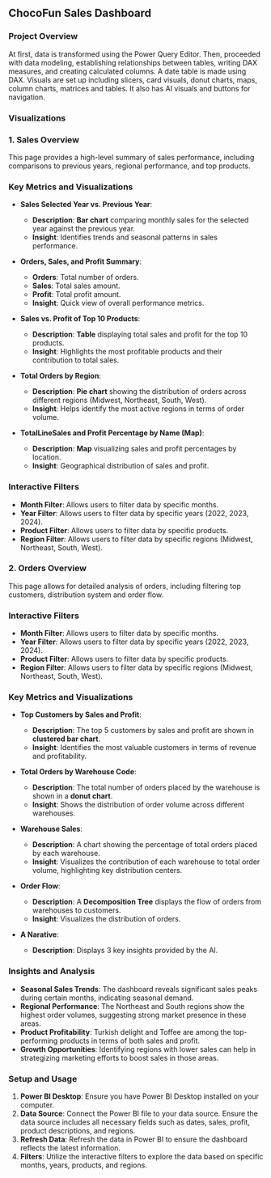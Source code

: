 ## ChocoFun Sales Dashboard

### Project Overview
At first, data is transformed using the Power Query Editor. Then, proceeded with data modeling, establishing relationships between tables, writing DAX measures, and creating calculated columns. A date table is made using DAX. Visuals are set up including slicers, card visuals, donut charts, maps, column charts, matrices and tables. It also has AI visuals and buttons for navigation.

### Visualizations

### 1. Sales Overview
This page provides a high-level summary of sales performance, including comparisons to previous years, regional performance, and top products.

### Key Metrics and Visualizations
- **Sales Selected Year vs. Previous Year**:
  - **Description**: **Bar chart** comparing monthly sales for the selected year against the previous year.
  - **Insight**: Identifies trends and seasonal patterns in sales performance.

- **Orders, Sales, and Profit Summary**:
  - **Orders**: Total number of orders.
  - **Sales**: Total sales amount.
  - **Profit**: Total profit amount.
  - **Insight**: Quick view of overall performance metrics.

- **Sales vs. Profit of Top 10 Products**:
  - **Description**: **Table** displaying total sales and profit for the top 10 products.
  - **Insight**: Highlights the most profitable products and their contribution to total sales.

- **Total Orders by Region**:
  - **Description**: **Pie chart** showing the distribution of orders across different regions (Midwest, Northeast, South, West).
  - **Insight**: Helps identify the most active regions in terms of order volume.

- **TotalLineSales and Profit Percentage by Name (Map)**:
  - **Description**: **Map** visualizing sales and profit percentages by location.
  - **Insight**: Geographical distribution of sales and profit.

### Interactive Filters
- **Month Filter**: Allows users to filter data by specific months.
- **Year Filter**: Allows users to filter data by specific years (2022, 2023, 2024).
- **Product Filter**: Allows users to filter data by specific products.
- **Region Filter**: Allows users to filter data by specific regions (Midwest, Northeast, South, West).

### 2. Orders Overview
This page allows for detailed analysis of orders, including filtering top customers, distribution system and order flow.

### Interactive Filters
- **Month Filter**: Allows users to filter data by specific months.
- **Year Filter**: Allows users to filter data by specific years (2022, 2023, 2024).
- **Product Filter**: Allows users to filter data by specific products.
- **Region Filter**: Allows users to filter data by specific regions (Midwest, Northeast, South, West).

### Key Metrics and Visualizations
- **Top Customers by Sales and Profit**:
  - **Description**: The top 5 customers by sales and profit are shown in **clustered bar chart**.
  - **Insight**: Identifies the most valuable customers in terms of revenue and profitability.

- **Total Orders by Warehouse Code**:
  - **Description**: The total number of orders placed by the warehouse is shown in a **donut chart**.
  - **Insight**: Shows the distribution of order volume across different warehouses.

- **Warehouse Sales**:
  - **Description**: A chart showing the percentage of total orders placed by each warehouse.
  - **Insight**: Visualizes the contribution of each warehouse to total order volume, highlighting key distribution centers.

- **Order Flow**:
  - **Description**: A **Decomposition Tree** displays the flow of orders from warehouses to customers.
  - **Insight**: Visualizes the distribution of orders.

- **A Narative**:
  - **Description**: Displays 3 key insights provided by the AI.

### Insights and Analysis
- **Seasonal Sales Trends**: The dashboard reveals significant sales peaks during certain months, indicating seasonal demand.
- **Regional Performance**: The Northeast and South regions show the highest order volumes, suggesting strong market presence in these areas.
- **Product Profitability**: Turkish delight and Toffee are among the top-performing products in terms of both sales and profit.
- **Growth Opportunities**: Identifying regions with lower sales can help in strategizing marketing efforts to boost sales in those areas.

### Setup and Usage
1. **Power BI Desktop**: Ensure you have Power BI Desktop installed on your computer.
2. **Data Source**: Connect the Power BI file to your data source. Ensure the data source includes all necessary fields such as dates, sales, profit, product descriptions, and regions.
3. **Refresh Data**: Refresh the data in Power BI to ensure the dashboard reflects the latest information.
4. **Filters**: Utilize the interactive filters to explore the data based on specific months, years, products, and regions.
